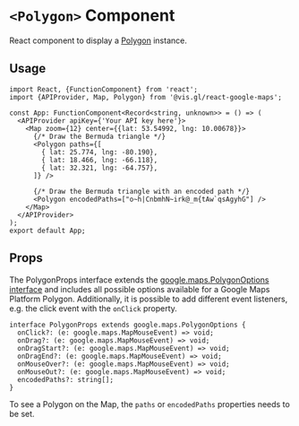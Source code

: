 # `<Polygon>` Component

React component to display a [Polygon](https://developers.google.com/maps/documentation/javascript/shapes#circles) instance.

## Usage

```tsx
import React, {FunctionComponent} from 'react';
import {APIProvider, Map, Polygon} from '@vis.gl/react-google-maps';

const App: FunctionComponent<Record<string, unknown>> = () => (
  <APIProvider apiKey={'Your API key here'}>
    <Map zoom={12} center={{lat: 53.54992, lng: 10.00678}}>
      {/* Draw the Bermuda triangle */}
      <Polygon paths={[
        { lat: 25.774, lng: -80.190},
        { lat: 18.466, lng: -66.118},
        { lat: 32.321, lng: -64.757},
      ]} />

      {/* Draw the Bermuda triangle with an encoded path */}
      <Polygon encodedPaths=["o~h|CnbmhN~irk@_m{tAw`qsAgyhG"] />
    </Map>
  </APIProvider>
);
export default App;
```

## Props

The PolygonProps interface extends the [google.maps.PolygonOptions interface](https://developers.google.com/maps/documentation/javascript/reference/polygon#Polygon) and includes all possible options available for a Google Maps Platform Polygon. Additionally, it is possible to add different event listeners, e.g. the click event with the `onClick` property.

```tsx
interface PolygonProps extends google.maps.PolygonOptions {
  onClick?: (e: google.maps.MapMouseEvent) => void;
  onDrag?: (e: google.maps.MapMouseEvent) => void;
  onDragStart?: (e: google.maps.MapMouseEvent) => void;
  onDragEnd?: (e: google.maps.MapMouseEvent) => void;
  onMouseOver?: (e: google.maps.MapMouseEvent) => void;
  onMouseOut?: (e: google.maps.MapMouseEvent) => void;
  encodedPaths?: string[];
}
```

To see a Polygon on the Map, the `paths` or `encodedPaths` properties needs to be set.
